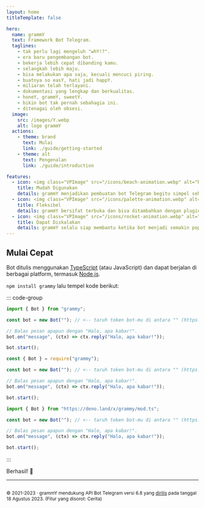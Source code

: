 ```yaml
---
layout: home
titleTemplate: false

hero:
  name: grammY
  text: Framework Bot Telegram.
  taglines: 
    - tak perlu lagi mengeluh "whY!?".
    - era baru pengembangan bot.
    - bekerja lebih cepat dibanding kamu.
    - selangkah lebih maju.
    - bisa melakukan apa saja, kecuali mencuci piring.
    - buatnya so easY, hati jadi happY.
    - miliaran telah terlayani.
    - dokumentasi yang lengkap dan berkualitas.
    - honeY, grammY, sweetY.
    - bikin bot tak pernah sebahagia ini.
    - ditenagai oleh obsesi.
  image:
    src: /images/Y.webp
    alt: logo grammY
  actions:
    - theme: brand
      text: Mulai
      link: ./guide/getting-started
    - theme: alt
      text: Pengenalan
      link: ./guide/introduction

features:
  - icon: <img class="VPImage" src="/icons/beach-animation.webp" alt="beach animation" width="32" height="32">
    title: Mudah Digunakan
    details: grammY menjadikan pembuatan bot Telegram begitu simpel sehingga kamu pun langsung tahu cara membuatnya.
  - icon: <img class="VPImage" src="/icons/palette-animation.webp" alt="palette animation" width="32" height="32">
    title: Fleksibel
    details: grammY bersifat terbuka dan bisa ditambahkan dengan plugin yang kamu inginkan.
  - icon: <img class="VPImage" src="/icons/rocket-animation.webp" alt="rocket animation" width="32" height="32">
    title: Dapat Diskalakan
    details: grammY selalu siap membantu ketika bot menjadi semakin populer dan ramai digunakan.
---
```


<!-- markdownlint-disable no-inline-html -->

<HomeContent>

## Mulai Cepat

Bot ditulis menggunakan [TypeScript](https://www.typescriptlang.org) (atau JavaScript) dan dapat berjalan di berbagai platform, termasuk [Node.js](https://nodejs.org).

`npm install grammy` lalu tempel kode berikut:

::: code-group

```ts [TypeScript]
import { Bot } from "grammy";

const bot = new Bot(""); // <-- taruh token bot-mu di antara "" (https://t.me/BotFather)

// Balas pesan apapun dengan "Halo, apa kabar!".
bot.on("message", (ctx) => ctx.reply("Halo, apa kabar!"));

bot.start();
```

```js [JavaScript]
const { Bot } = require("grammy");

const bot = new Bot(""); // <-- taruh token bot-mu di antara "" (https://t.me/BotFather)

// Balas pesan apapun dengan "Halo, apa kabar!".
bot.on("message", (ctx) => ctx.reply("Halo, apa kabar!"));

bot.start();
```

```ts [Deno]
import { Bot } from "https://deno.land/x/grammy/mod.ts";

const bot = new Bot(""); // <-- taruh token bot-mu di antara "" (https://t.me/BotFather)

// Balas pesan apapun dengan "Halo, apa kabar!".
bot.on("message", (ctx) => ctx.reply("Halo, apa kabar!"));

bot.start();
```

:::

Berhasil! :tada:

<footer id="home-footer">

---

<ClientOnly>
  <ThankYou :s="[
    'Terima kasih, ',
    '{name}',
    ', telah menjadi kontributor grammY.',
    ', telah menciptakan grammY.'
  ]" />
</ClientOnly>

<div style="font-size: 0.75rem; display: flex; justify-content: center;">

© 2021-2023 &middot; grammY mendukung API Bot Telegram versi 6.8 yang [dirilis](https://core.telegram.org/bots/api#august-18-2023) pada tanggal 18 Agustus 2023.
(Fitur yang disorot: Cerita)

</div>
</footer>
</HomeContent>
